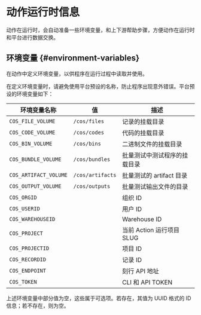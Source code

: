 # 动作运行时信息

动作在运行时，会自动准备一些环境变量，和上下游帮助步骤，方便动作在运行时和平台进行数据交换。

## 环境变量 {#environment-variables}

在动作中定义环境变量，以供程序在运行过程中读取并使用。

在定义环境变量时，请避免使用平台预设的名称，防止程序出现意外错误。平台预设的环境变量如下：

| 环境变量名称          | 值               | 描述                         |
| --------------------- | ---------------- | ---------------------------- |
| `COS_FILE_VOLUME`     | `/cos/files`     | 记录的挂载目录               |
| `COS_CODE_VOLUME`     | `/cos/codes`     | 代码的挂载目录               |
| `COS_BIN_VOLUME`      | `/cos/bins`      | 二进制文件的挂载目录         |
| `COS_BUNDLE_VOLUME`   | `/cos/bundles`   | 批量测试中测试程序的挂载目录 |
| `COS_ARTIFACT_VOLUME` | `/cos/artifacts` | 批量测试的 artifact 目录     |
| `COS_OUTPUT_VOLUME`   | `/cos/outputs`   | 批量测试输出文件的目录       |
| `COS_ORGID`           |                  | 组织 ID                      |
| `COS_USERID`          |                  | 用户 ID                      |
| `COS_WAREHOUSEID`     |                  | Warehouse ID                 |
| `COS_PROJECT`         |                  | 当前 Action 运行项目 SLUG    |
| `COS_PROJECTID`       |                  | 项目 ID                      |
| `COS_RECORDID`        |                  | 记录 ID                      |
| `COS_ENDPOINT`        |                  | 刻行 API 地址                |
| `COS_TOKEN`           |                  | CLI 和 API TOKEN             |

上述环境变量中部分值为空，这些属于可选项。若存在，其值为 UUID 格式的 ID 信息；若不存在，则为空。
